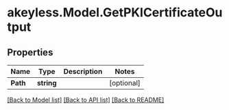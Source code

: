 # akeyless.Model.GetPKICertificateOutput
## Properties

Name | Type | Description | Notes
------------ | ------------- | ------------- | -------------
**Path** | **string** |  | [optional] 

[[Back to Model list]](../README.md#documentation-for-models) [[Back to API list]](../README.md#documentation-for-api-endpoints) [[Back to README]](../README.md)

